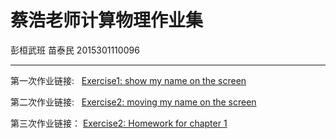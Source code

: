 # 蔡浩老师计算物理作业集
彭桓武班    苗泰民   2015301110096

------

第一次作业链接:   [Exercise1: show my name on the screen](https://github.com/WHUMTM/computationalphysics_N2015301110096/blob/master/Exercise_01/Exercise_01.py)

第二次作业链接:   [Exercise2: moving my name on the screen](https://github.com/WHUMTM/computationalphysics_N2015301110096/blob/master/Exercise_02/Exercise_02.md)

第三次作业链接： [Exercise2: Homework for chapter 1](https://github.com/WHUMTM/computationalphysics_N2015301110096/blob/master/Exercise_03/readme.md)
